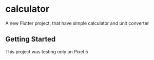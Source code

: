 # calculator

A new Flutter project, that have simple calculator and unit converter

## Getting Started

This project was testing only on Pixel 5
